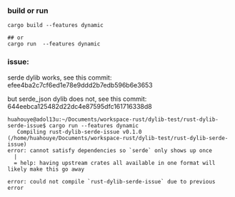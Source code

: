### build or run

```
cargo build --features dynamic

## or
cargo run  --features dynamic
```

### issue:

serde dylib works, see this commit: efee4ba2c7cf6ed1e78e9ddd2b7edb596b6e3653

but serde_json dylib does not, see this commit: 644eebca125482d22dc4e87595dfc161716338d8

```
huahouye@adol13u:~/Documents/workspace-rust/dylib-test/rust-dylib-serde-issue$ cargo run --features dynamic
   Compiling rust-dylib-serde-issue v0.1.0 (/home/huahouye/Documents/workspace-rust/dylib-test/rust-dylib-serde-issue)
error: cannot satisfy dependencies so `serde` only shows up once
  |
  = help: having upstream crates all available in one format will likely make this go away

error: could not compile `rust-dylib-serde-issue` due to previous error
```
